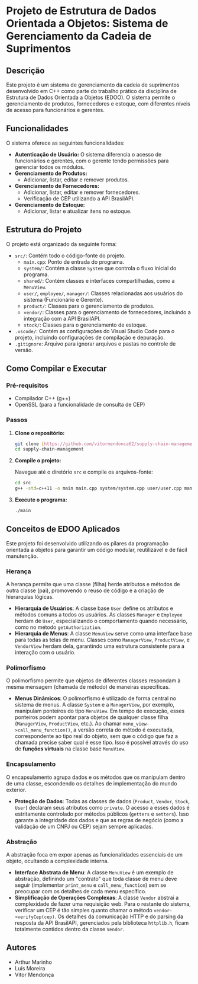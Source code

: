 # Projeto de Estrutura de Dados Orientada a Objetos: Sistema de Gerenciamento da Cadeia de Suprimentos

## Descrição

Este projeto é um sistema de gerenciamento da cadeia de suprimentos desenvolvido em C++ como parte do trabalho prático da disciplina de Estrutura de Dados Orientada a Objetos (EDOO). O sistema permite o gerenciamento de produtos, fornecedores e estoque, com diferentes níveis de acesso para funcionários e gerentes.

## Funcionalidades

O sistema oferece as seguintes funcionalidades:

* **Autenticação de Usuário:** O sistema diferencia o acesso de funcionários e gerentes, com o gerente tendo permissões para gerenciar todos os módulos.
* **Gerenciamento de Produtos:**
    * Adicionar, listar, editar e remover produtos.
* **Gerenciamento de Fornecedores:**
    * Adicionar, listar, editar e remover fornecedores.
    * Verificação de CEP utilizando a API BrasilAPI.
* **Gerenciamento de Estoque:**
    * Adicionar, listar e atualizar itens no estoque.

## Estrutura do Projeto

O projeto está organizado da seguinte forma:

* `src/`: Contém todo o código-fonte do projeto.
    * `main.cpp`: Ponto de entrada do programa.
    * `system/`: Contém a classe `System` que controla o fluxo inicial do programa.
    * `shared/`: Contém classes e interfaces compartilhadas, como a `MenuView`.
    * `user/`, `employee/`, `manager/`: Classes relacionadas aos usuários do sistema (Funcionário e Gerente).
    * `product/`: Classes para o gerenciamento de produtos.
    * `vendor/`: Classes para o gerenciamento de fornecedores, incluindo a integração com a API BrasilAPI.
    * `stock/`: Classes para o gerenciamento de estoque.
* `.vscode/`: Contém as configurações do Visual Studio Code para o projeto, incluindo configurações de compilação e depuração.
* `.gitignore`: Arquivo para ignorar arquivos e pastas no controle de versão.

## Como Compilar e Executar

### Pré-requisitos

* Compilador C++ (g++)
* OpenSSL (para a funcionalidade de consulta de CEP)

### Passos

1.  **Clone o repositório:**

    ```bash
    git clone [https://github.com/vitormendonca62/supply-chain-management.git](https://github.com/vitormendonca62/supply-chain-management.git)
    cd supply-chain-management
    ```

2.  **Compile o projeto:**

    Navegue até o diretório `src` e compile os arquivos-fonte:

    ```bash
    cd src
    g++ -std=c++11 -o main main.cpp system/system.cpp user/user.cpp manager/manager.cpp employee/employee.cpp product/Product.cpp stock/stock.cpp vendor/vendor.cpp product/Product_view.cpp vendor/vendor_view.cpp stock/Stock_view.cpp employee/employee_view.cpp manager/manager_view.cpp -lssl -lcrypto
    ```

3.  **Execute o programa:**

    ```bash
    ./main
    ```

## Conceitos de EDOO Aplicados

Este projeto foi desenvolvido utilizando os pilares da programação orientada a objetos para garantir um código modular, reutilizável e de fácil manutenção.

### Herança

A herança permite que uma classe (filha) herde atributos e métodos de outra classe (pai), promovendo o reuso de código e a criação de hierarquias lógicas.

* **Hierarquia de Usuários**: A classe base `User` define os atributos e métodos comuns a todos os usuários. As classes `Manager` e `Employee` herdam de `User`, especializando o comportamento quando necessário, como no método `getAuthorization`.
* **Hierarquia de Menus**: A classe `MenuView` serve como uma interface base para todas as telas de menu. Classes como `ManagerView`, `ProductView`, e `VendorView` herdam dela, garantindo uma estrutura consistente para a interação com o usuário.

### Polimorfismo

O polimorfismo permite que objetos de diferentes classes respondam à mesma mensagem (chamada de método) de maneiras específicas.

* **Menus Dinâmicos**: O polimorfismo é utilizado de forma central no sistema de menus. A classe `System` e a `ManagerView`, por exemplo, manipulam ponteiros do tipo `MenuView`. Em tempo de execução, esses ponteiros podem apontar para objetos de qualquer classe filha (`ManagerView`, `ProductView`, etc.). Ao chamar `menu_view->call_menu_function()`, a versão correta do método é executada, correspondente ao tipo real do objeto, sem que o código que faz a chamada precise saber qual é esse tipo. Isso é possível através do uso de **funções virtuais** na classe base `MenuView`.

### Encapsulamento

O encapsulamento agrupa dados e os métodos que os manipulam dentro de uma classe, escondendo os detalhes de implementação do mundo exterior.

* **Proteção de Dados**: Todas as classes de dados (`Product`, `Vendor`, `Stock`, `User`) declaram seus atributos como `private`. O acesso a esses dados é estritamente controlado por métodos públicos (`getters` e `setters`). Isso garante a integridade dos dados e que as regras de negócio (como a validação de um CNPJ ou CEP) sejam sempre aplicadas.

### Abstração

A abstração foca em expor apenas as funcionalidades essenciais de um objeto, ocultando a complexidade interna.

* **Interface Abstrata de Menu**: A classe `MenuView` é um exemplo de abstração, definindo um "contrato" que toda classe de menu deve seguir (implementar `print_menu` e `call_menu_function`) sem se preocupar com os detalhes de cada menu específico.
* **Simplificação de Operações Complexas**: A classe `Vendor` abstrai a complexidade de fazer uma requisição web. Para o restante do sistema, verificar um CEP é tão simples quanto chamar o método `vendor->verifyCep(cep)`. Os detalhes da comunicação HTTP e do parsing da resposta da API BrasilAPI, gerenciados pela biblioteca `httplib.h`, ficam totalmente contidos dentro da classe `Vendor`.

## Autores

* Arthur Marinho
* Luís Moreira
* Vitor Mendonça
